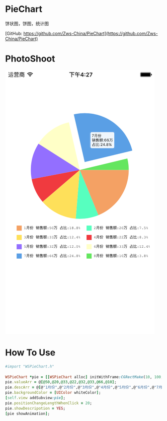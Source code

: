 # PieChart
饼状图，饼图，统计图



[GitHub: https://github.com/Zws-China/PieChart](https://github.com/Zws-China/PieChart)  


# PhotoShoot
![image](https://github.com/Zws-China/PieChart/blob/master/PieChart/PieChart/ppppp.png)


# How To Use

```ruby
#import "WSPieChart.h"

WSPieChart *pie = [[WSPieChart alloc] initWithFrame:CGRectMake(10, 100, self.view.frame.size.width-20, self.view.frame.size.width)];
pie.valueArr = @[@50,@20,@33,@22,@32,@33,@66,@10];
pie.descArr = @[@"1月份",@"2月份",@"3月份",@"4月份",@"5月份",@"6月份",@"7月份",@"8月份",];
pie.backgroundColor = [UIColor whiteColor];
[self.view addSubview:pie];
pie.positionChangeLengthWhenClick = 20;
pie.showDescripotion = YES;
[pie showAnimation];



```